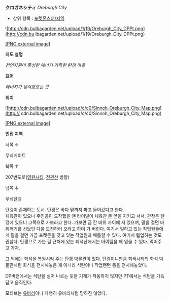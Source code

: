 **クロガネシティ** _Oreburgh City_

  * 상위 항목 : [포켓몬스터/지역](%ED%8F%AC%EC%BC%93%EB%AA%AC%EC%8A%A4%ED%84%B0/%EC%A7%80%EC%97%AD.md)  

![http://cdn.bulbagarden.net/upload/1/19/Oreburgh_City_DPPt.png](http://cdn.bu
lbagarden.net/upload/1/19/Oreburgh_City_DPPt.png)

[[PNG external
image]](http://cdn.bulbagarden.net/upload/1/19/Oreburgh_City_DPPt.png)

**지도 설명**

_천연자원이 풍성한 에너지 가득한 탄갱 마을_

**표어**

_에너지가 넘쳐흐르는 곳_

**위치**

![http://cdn.bulbagarden.net/upload/c/c0/Sinnoh_Oreburgh_City_Map.png](http://
cdn.bulbagarden.net/upload/c/c0/Sinnoh_Oreburgh_City_Map.png)

[[PNG external
image]](http://cdn.bulbagarden.net/upload/c/c0/Sinnoh_Oreburgh_City_Map.png)

**인접 지역**

서쪽 ←

무쇠게이트

북쪽 ↑

207번도로([영원시티](%EC%98%81%EC%9B%90%EC%8B%9C%ED%8B%B0.md), [천관산](%EC%B2%9C%EA%B4%80%EC%82%B0%28%ED%8F%AC%EC%BC%93%EB%AA%AC%EC%8A%A4%ED%84%B0%29.md) 방향)

남쪽 ↓

무쇠탄갱

  
탄갱이 존재하는 도시. 탄갱은 바다 밑까지 파고 들어갔다고 한다.  
체육관이 있으나 주인공이 도착했을 땐 라이벌이 체육관 문 앞을 지키고 서서, 관장은 탄갱에 있으니 그쪽으로 가보라고 한다. 가보면 금 간
바위 사이에 서 있으며, 말을 걸면 바위깨기를 선보인 다음 도전하러 오라고 하며 가 버린다. 여기서 일하고 있는 작업원들에게 말을 걸면 가끔
포켓몬을 갖고 있는 작업원과 배틀할 수 있다. 여기서 렙업하는 것도 괜찮다. 탄갱으로 가는 길 근처에 있는 폐석산에서는 아이템을 꽤 얻을 수
있다. 먹어주고 가자.

그 외에는 화석을 복원시켜 주는 탄갱 박물관이 있다. 탄갱이니만큼 회색시티의 화석 박물관처럼 화석을 전시해놓은 게 아니라 석탄이나 작업랜턴
등을 전시해놓았다.

DP버전에서는 석탄을 실어 나르는 듯한 기계가 작동하지 않지만 PT에서는 석탄을 가득 담고 움직인다.

모티브는 [유바리](%EC%9C%A0%EB%B0%94%EB%A6%AC.md)이나 다행히 유바리처럼 망하진 않았다.


